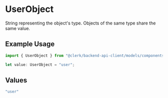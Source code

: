 # UserObject

String representing the object's type. Objects of the same type share the same value.


## Example Usage

```typescript
import { UserObject } from "@clerk/backend-api-client/models/components";

let value: UserObject = "user";
```

## Values

```typescript
"user"
```